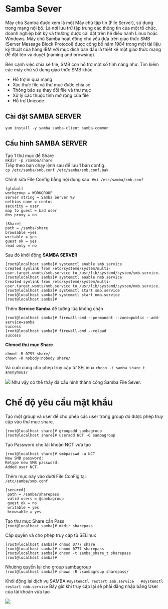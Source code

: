 # Samba Sever
Máy chủ Samba được xem là một Máy chủ tập tin (File Server), sử dụng trong mạng nội bộ. Là nơi lưu trữ tập trung các thông tin của một tổ chức, doanh nghiệp bất kỳ và thường được cài đặt trên hệ điều hành Linux hoặc Windows. Máy chủ Samba hoạt động chủ yếu dựa trên giao thức SMB (Server Message Block Protocol) được công bố năm 1984 trong một tài liệu kỹ thuật của hãng IBM với mục đích ban đầu là thiết kế một giao thức mạng để đặt tên và duyệt (naming and browsing).

Bên cạnh việc chia sẻ file, SMB còn hỗ trợ một số tính năng như:
Tìm kiếm các máy chủ sử dụng giao thức SMB khác
- Hỗ trợ in qua mạng
- Xác thực file và thư mục được chia sẻ
- Thông báo sự thay đổi file và thư mục
- Xử lý các thuộc tính mở rộng của file
- Hỗ trợ Unicode

## Cài đặt SAMBA SERVER
`yum install -y samba samba-client samba-common`

## Cấu hình SAMBA SERVER
Tạo 1 thư mục để Share  
`mkdir -p /samba/share`  
Tiếp theo bạn chạy lệnh sau để lưu 1 bản config.  
`cp /etc/samba/smb.conf /etc/samba/smb.conf.bak`

Chỉnh sửa File Config bằng nội dung sau:
`#vi /etc/samba/smb.conf`

```
[global]
workgroup = WORKGROUP
server string = Samba Server %v
netbios name = centos
security = user
map to guest = bad user
dns proxy = no

[Share]
path = /samba/share
browsable =yes
writable = yes
guest ok = yes
read only = no
```

Sau đó khởi động **SAMBA SERVER**


```
[root@localhost samba]# systemctl enable smb.service
Created symlink from /etc/systemd/system/multi-user.target.wants/smb.service to /usr/lib/systemd/system/smb.service.
[root@localhost samba]# systemctl enable nmb.service
Created symlink from /etc/systemd/system/multi-user.target.wants/nmb.service to /usr/lib/systemd/system/nmb.service.
[root@localhost samba]# systemctl start smb.service
[root@localhost samba]# systemctl start nmb.service
[root@localhost samba]#
```
Thêm **Service Samba** để tường lửa không chặn

```
[root@localhost samba]# firewall-cmd --permanent --zone=public --add-service=samba
success
[root@localhost samba]# firewall-cmd --reload
success
```
**Chmod thư mục Share**

```
chmod -R 0755 share/
chown -R nobody:nobody share/
```

Và cuối cùng cho phép truy cập từ SELinux
`chcon -t samba_share_t anonymous/`

<img src="https://i.imgur.com/gsDsX6V.png">
Như vậy có thể thấy đã cấu hình thành công Samba File Sever.

# Chế độ yêu cầu mật khẩu
Tạo một group và user để cho phép các user trong group đó được phép truy cập vào thư mục share.
```
[root@localhost share]# groupadd sambagroup  
[root@localhost share]# useradd NCT -G sambagroup
```
Tạo Password cho tài khoản NCT vừa tạo
```
[root@localhost share]# smbpasswd -a NCT
New SMB password:
Retype new SMB password:
Added user NCT.
```

Thêm mục này vào dưới File ConFig tại  
`/etc/samba/smb.conf`
```
[secured]
 path = /samba/sharepass
 valid users = @sambagroup
 guest ok = no
 writable = yes
 browsable = yes
```
Tạo thư mục Share cần Pass  
`[root@localhost samba]# mkdir sharepass`

Cấp quyền và cho phép truy cập từ SELinux
```
[root@localhost samba]# chmod 0777 share
[root@localhost samba]# chmod 0777 sharepass
[root@localhost samba]# chcon -t samba_share_t sharepass
[root@localhost samba]#
```

Nhường quyền lại cho group sambagroup  
`[root@localhost samba]# chown -R :sambagroup sharepass/`

Khởi động lại dịch vụ SAMBA
``
#systemctl restart smb.service  
#systemctl restart nmb.service
``
Bây giờ khi truy cập lại sẽ phải đăng nhập bằng User của tài khoản vừa tạo

<img src="https://i.imgur.com/NK8MeqH.png">

